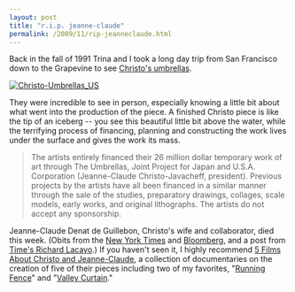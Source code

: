 ```yaml
---
layout: post
title: "r.i.p. jeanne-claude"
permalink: /2009/11/rip-jeanneclaude.html
---
```


<p>Back in the fall of 1991 Trina and I took a long day trip from San Francisco down to the Grapevine to see <a href="http://www.christojeanneclaude.net/um.shtml">Christo's umbrellas</a>.  </p>

<p><a style="display: inline;" href="http://www.christojeanneclaude.net/um.shtml"><img class="asset  asset-image at-xid-6a00d8341c4f5f53ef012875be116c970c" alt="Christo-Umbrellas_US" src="https://sippey.typepad.com/.a/6a00d8341c4f5f53ef012875be116c970c-500wi"  /></a></p>

<p>They were incredible to see in person, especially knowing a little bit about what went into the production of the piece.  A finished Christo piece is like the tip of an iceberg -- you see this beautiful little bit above the water, while the terrifying process of financing, planning and constructing the work lives under the surface and gives the work its mass.</p>

<blockquote>
  <p>The artists entirely financed their 26 million dollar temporary work of art through The Umbrellas, Joint Project for Japan and U.S.A. Corporation (Jeanne-Claude Christo-Javacheff, president). Previous projects by the artists have all been financed in a similar manner through the sale of the studies, preparatory drawings, collages, scale models, early works, and original lithographs. The artists do not accept any sponsorship.</p>
</blockquote>

<p>Jeanne-Claude Denat de Guillebon, Christo's wife and collaborator, died this week.  (Obits from the <a href="http://www.nytimes.com/2009/11/20/arts/design/20jeanne-claude.html">New York Times</a> and <a href="http://www.bloomberg.com/apps/news?pid=20601088&amp;sid=a8TQBzLI943I">Bloomberg</a>, and a post from <a href="http://lookingaround.blogs.time.com/2009/11/19/jeanne-claude-1935-2009/">Time's Richard Lacayo</a>.)  If you haven't seen it, I highly recommend <a href="http://www.amazon.com/gp/product/B0001OGUWW?ie=UTF8&amp;tag=statingtheobviou&amp;linkCode=as2&amp;camp=1789&amp;creative=390957&amp;creativeASIN=B0001OGUWW">5 Films About Christo and Jeanne-Claude</a>, a collection of documentaries on the creation of five of their pieces including two of my favorites, "<a href="http://www.christojeanneclaude.net/rf.shtml">Running Fence</a>" and "<a href="http://www.christojeanneclaude.net/vc.shtml">Valley Curtain</a>." </p>




